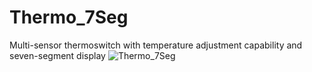 # Thermo_7Seg

Multi-sensor thermoswitch with temperature adjustment capability and seven-segment display
![Thermo_7Seg](https://raw.githubusercontent.com/RomiranE-bike/Romiran_Ebike_project/Thermo_7Seg/main/20240302_083645.jpg)
